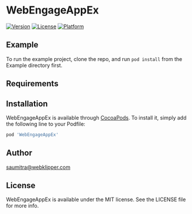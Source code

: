 # WebEngageAppEx

[![Version](https://img.shields.io/cocoapods/v/WebEngageAppEx.svg?style=flat)](http://cocoapods.org/pods/WebEngageAppEx)
[![License](https://img.shields.io/cocoapods/l/WebEngageAppEx.svg?style=flat)](http://cocoapods.org/pods/WebEngageAppEx)
[![Platform](https://img.shields.io/cocoapods/p/WebEngageAppEx.svg?style=flat)](http://cocoapods.org/pods/WebEngageAppEx)

## Example

To run the example project, clone the repo, and run `pod install` from the Example directory first.

## Requirements

## Installation

WebEngageAppEx is available through [CocoaPods](http://cocoapods.org). To install
it, simply add the following line to your Podfile:

```ruby
pod 'WebEngageAppEx'
```

## Author

saumitra@webklipper.com

## License

WebEngageAppEx is available under the MIT license. See the LICENSE file for more info.
